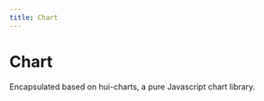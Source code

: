 ```yaml
---
title: Chart
---
```


# Chart

<div>Encapsulated based on hui-charts, a pure Javascript chart library.</div>

